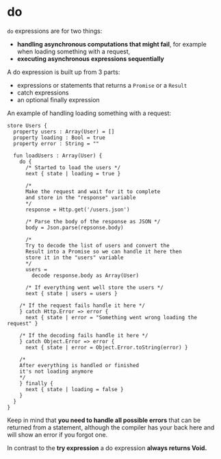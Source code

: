 # do

`do` expressions are for two things:

* **handling asynchronous computations that might fail**, for example when loading something with a request,
* **executing asynchronous expressions sequentially**

A do expression is built up from 3 parts:

* expressions or statements that returns a `Promise` or a `Result`
* catch expressions
* an optional finally expression

An example of handling loading something with a request:

```text
store Users {
  property users : Array(User) = []
  property loading : Bool = true
  property error : String = ""

  fun loadUsers : Array(User) {
    do {
      /* Started to load the users */
      next { state | loading = true }

      /*
      Make the request and wait for it to complete 
      and store in the "response" variable
      */
      response = Http.get('/users.json')
      
      /* Parse the body of the response as JSON */
      body = Json.parse(repsonse.body)
        
      /*
      Try to decode the list of users and convert the
      Result into a Promise so we can handle it here then
      store it in the "users" variable
      */
      users = 
        decode response.body as Array(User)

      /* If everything went well store the users */
      next { state | users = users }

    /* If the request fails handle it here */
    } catch Http.Error => error {
      next { state | error = "Something went wrong loading the request" }

    /* If the decoding fails handle it here */
    } catch Object.Error => error {
      next { state | error = Object.Error.toString(error) }

    /*
    After everything is handled or finished
    it's not loading anymore
    */
    } finally {
      next { state | loading = false }
    }
  }
}
```

Keep in mind that **you need to handle all possible errors** that can be returned from a statement, although the compiler has your back here and will show an error if you forgot one.

In contrast to the **try expression** a do expression **always returns Void.**

